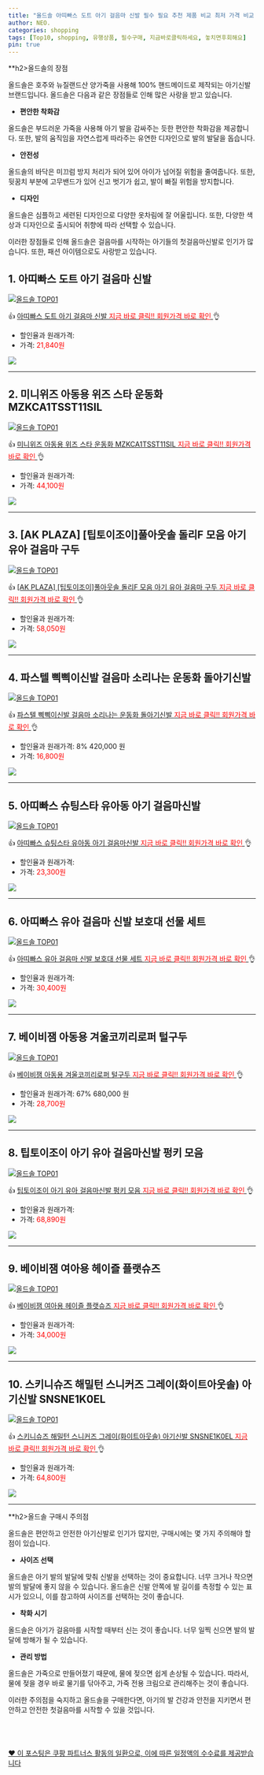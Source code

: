 ```yaml
---
title: "올드솔 아띠빠스 도트 아기 걸음마 신발 필수 필요 추천 제품 비교 최저 가격 비교 장점 구매 후기 구매평"
author: NEO.
categories: shopping
tags: [Top10, shopping, 유행상품, 필수구매, 지금바로클릭하세요, 놓치면후회해요]
pin: true
---
```

**h2>올드솔의 장점</h2>

올드솔은 호주와 뉴질랜드산 양가죽을 사용해 100% 핸드메이드로 제작되는 아기신발 브랜드입니다. 올드솔은 다음과 같은 장점들로 인해 많은 사랑을 받고 있습니다.

* **편안한 착화감**

올드솔은 부드러운 가죽을 사용해 아기 발을 감싸주는 듯한 편안한 착화감을 제공합니다. 또한, 발의 움직임을 자연스럽게 따라주는 유연한 디자인으로 발의 발달을 돕습니다.

* **안전성**

올드솔의 바닥은 미끄럼 방지 처리가 되어 있어 아이가 넘어질 위험을 줄여줍니다. 또한, 뒷꿈치 부분에 고무밴드가 있어 신고 벗기가 쉽고, 발이 빠질 위험을 방지합니다.

* **디자인**

올드솔은 심플하고 세련된 디자인으로 다양한 옷차림에 잘 어울립니다. 또한, 다양한 색상과 디자인으로 출시되어 취향에 따라 선택할 수 있습니다.

이러한 장점들로 인해 올드솔은 걸음마를 시작하는 아기들의 첫걸음마신발로 인기가 많습니다. 또한, 패션 아이템으로도 사랑받고 있습니다.

   

## 1. 아띠빠스 도트 아기 걸음마 신발

[![올드솔 TOP01](https://thumbnail6.coupangcdn.com/thumbnails/remote/490x490ex/image/vendor_inventory/cddb/2658f5adef36cfbc1f63d7084456d6a962afd9510f1e29b35c14b659e0ea.jpg)](https://link.coupang.com/re/AFFSDP?lptag=AF3617701&subid=GithubCoopas&pageKey=6446008407&traceid=V0-153&itemId=13973220112&vendorItemId=81222118693)


👍 [아띠빠스 도트 아기 걸음마 신발 <font color=red> 지금 바로 클릭!! 회원가격 바로 확인 </font> ](https://link.coupang.com/re/AFFSDP?lptag=AF3617701&subid=GithubCoopas&pageKey=6446008407&traceid=V0-153&itemId=13973220112&vendorItemId=81222118693) 👌 


- 할인율과 원래가격: 
- 가격: <span style='color:red'>21,840원</span>

[![](/discount_price.png)](https://link.coupang.com/re/AFFSDP?lptag=AF3617701&subid=GithubCoopas&pageKey=6446008407&traceid=V0-153&itemId=13973220112&vendorItemId=81222118693)

---


   

## 2. 미니위즈 아동용 위즈 스타 운동화 MZKCA1TSST11SIL

[![올드솔 TOP01](https://thumbnail9.coupangcdn.com/thumbnails/remote/490x490ex/image/rs_quotation_api/rgxzx7zg/0b8fde6b644a42d0a9378d3d8e3ee872.jpg)](https://link.coupang.com/re/AFFSDP?lptag=AF3617701&subid=GithubCoopas&pageKey=6060708512&traceid=V0-153&itemId=11143355296&vendorItemId=78421749589)


👍 [미니위즈 아동용 위즈 스타 운동화 MZKCA1TSST11SIL <font color=red> 지금 바로 클릭!! 회원가격 바로 확인 </font> ](https://link.coupang.com/re/AFFSDP?lptag=AF3617701&subid=GithubCoopas&pageKey=6060708512&traceid=V0-153&itemId=11143355296&vendorItemId=78421749589) 👌 


- 할인율과 원래가격: 
- 가격: <span style='color:red'>44,100원</span>

[![](/discount_price.png)](https://link.coupang.com/re/AFFSDP?lptag=AF3617701&subid=GithubCoopas&pageKey=6060708512&traceid=V0-153&itemId=11143355296&vendorItemId=78421749589)

---


   

## 3. [AK PLAZA] [팁토이조이]풀아웃솔 돌리F 모음 아기 유아 걸음마 구두

[![올드솔 TOP01](https://thumbnail8.coupangcdn.com/thumbnails/remote/490x490ex/image/vendor_inventory/7f89/ae2be2a3a889b7ac4c0f5c2a76ce2dab68a884b59460799093028b22e56a.jpg)](https://link.coupang.com/re/AFFSDP?lptag=AF3617701&subid=GithubCoopas&pageKey=1951734174&traceid=V0-153&itemId=3315362742&vendorItemId=73796026309)


👍 [[AK PLAZA] [팁토이조이]풀아웃솔 돌리F 모음 아기 유아 걸음마 구두 <font color=red> 지금 바로 클릭!! 회원가격 바로 확인 </font> ](https://link.coupang.com/re/AFFSDP?lptag=AF3617701&subid=GithubCoopas&pageKey=1951734174&traceid=V0-153&itemId=3315362742&vendorItemId=73796026309) 👌 


- 할인율과 원래가격: 
- 가격: <span style='color:red'>58,050원</span>

[![](/discount_price.png)](https://link.coupang.com/re/AFFSDP?lptag=AF3617701&subid=GithubCoopas&pageKey=1951734174&traceid=V0-153&itemId=3315362742&vendorItemId=73796026309)

---


   

## 4. 파스텔 삑삑이신발 걸음마 소리나는 운동화 돌아기신발

[![올드솔 TOP01](https://thumbnail9.coupangcdn.com/thumbnails/remote/490x490ex/image/vendor_inventory/c3d2/f0f2442c87309a99622b175c767d8d44cbc3c934a26bdfd69205717b3bba.jpg)](https://link.coupang.com/re/AFFSDP?lptag=AF3617701&subid=GithubCoopas&pageKey=7119449395&traceid=V0-153&itemId=17821950555&vendorItemId=84995709169)


👍 [파스텔 삑삑이신발 걸음마 소리나는 운동화 돌아기신발 <font color=red> 지금 바로 클릭!! 회원가격 바로 확인 </font> ](https://link.coupang.com/re/AFFSDP?lptag=AF3617701&subid=GithubCoopas&pageKey=7119449395&traceid=V0-153&itemId=17821950555&vendorItemId=84995709169) 👌 


- 할인율과 원래가격: 8%  420,000   원
- 가격: <span style='color:red'>16,800원</span>

[![](/discount_price.png)](https://link.coupang.com/re/AFFSDP?lptag=AF3617701&subid=GithubCoopas&pageKey=7119449395&traceid=V0-153&itemId=17821950555&vendorItemId=84995709169)

---


   

## 5. 아띠빠스 슈팅스타 유아동 아기 걸음마신발

[![올드솔 TOP01](https://thumbnail7.coupangcdn.com/thumbnails/remote/490x490ex/image/vendor_inventory/d2f3/66ee1d9b4eacaf4e70140af22ede3dedb36941fa785c37ed1f35c34c43d9.jpg)](https://link.coupang.com/re/AFFSDP?lptag=AF3617701&subid=GithubCoopas&pageKey=5884576331&traceid=V0-153&itemId=10330093228&vendorItemId=77612316805)


👍 [아띠빠스 슈팅스타 유아동 아기 걸음마신발 <font color=red> 지금 바로 클릭!! 회원가격 바로 확인 </font> ](https://link.coupang.com/re/AFFSDP?lptag=AF3617701&subid=GithubCoopas&pageKey=5884576331&traceid=V0-153&itemId=10330093228&vendorItemId=77612316805) 👌 


- 할인율과 원래가격: 
- 가격: <span style='color:red'>23,300원</span>

[![](/discount_price.png)](https://link.coupang.com/re/AFFSDP?lptag=AF3617701&subid=GithubCoopas&pageKey=5884576331&traceid=V0-153&itemId=10330093228&vendorItemId=77612316805)

---


   

## 6. 아띠빠스 유아 걸음마 신발 보호대 선물 세트

[![올드솔 TOP01](https://thumbnail6.coupangcdn.com/thumbnails/remote/490x490ex/image/vendor_inventory/8d59/1460218e216912d3a62febc4b19d15deb2bcc5dbbb28cc9a5a72f471e379.jpg)](https://link.coupang.com/re/AFFSDP?lptag=AF3617701&subid=GithubCoopas&pageKey=6569761156&traceid=V0-153&itemId=14743401877&vendorItemId=82155265402)


👍 [아띠빠스 유아 걸음마 신발 보호대 선물 세트 <font color=red> 지금 바로 클릭!! 회원가격 바로 확인 </font> ](https://link.coupang.com/re/AFFSDP?lptag=AF3617701&subid=GithubCoopas&pageKey=6569761156&traceid=V0-153&itemId=14743401877&vendorItemId=82155265402) 👌 


- 할인율과 원래가격: 
- 가격: <span style='color:red'>30,400원</span>

[![](/discount_price.png)](https://link.coupang.com/re/AFFSDP?lptag=AF3617701&subid=GithubCoopas&pageKey=6569761156&traceid=V0-153&itemId=14743401877&vendorItemId=82155265402)

---


   

## 7. 베이비잼 아동용 겨울코끼리로퍼 털구두

[![올드솔 TOP01](https://thumbnail9.coupangcdn.com/thumbnails/remote/490x490ex/image/retail/images/8915846701634467-eccb38e9-1a81-465d-ae4d-b637f80c7e8e.jpg)](https://link.coupang.com/re/AFFSDP?lptag=AF3617701&subid=GithubCoopas&pageKey=6181473726&traceid=V0-153&itemId=12139728308&vendorItemId=79411324251)


👍 [베이비잼 아동용 겨울코끼리로퍼 털구두 <font color=red> 지금 바로 클릭!! 회원가격 바로 확인 </font> ](https://link.coupang.com/re/AFFSDP?lptag=AF3617701&subid=GithubCoopas&pageKey=6181473726&traceid=V0-153&itemId=12139728308&vendorItemId=79411324251) 👌 


- 할인율과 원래가격: 67%  680,000   원
- 가격: <span style='color:red'>28,700원</span>

[![](/discount_price.png)](https://link.coupang.com/re/AFFSDP?lptag=AF3617701&subid=GithubCoopas&pageKey=6181473726&traceid=V0-153&itemId=12139728308&vendorItemId=79411324251)

---


   

## 8. 팁토이조이 아기 유아 걸음마신발 펑키 모음

[![올드솔 TOP01](https://thumbnail6.coupangcdn.com/thumbnails/remote/490x490ex/image/vendor_inventory/12e0/ec23e16c6323eadb25bdb083d1fb4da6add40d0adae6b60c8e30c2757277.jpg)](https://link.coupang.com/re/AFFSDP?lptag=AF3617701&subid=GithubCoopas&pageKey=7149608764&traceid=V0-153&itemId=17972095997&vendorItemId=85671455264)


👍 [팁토이조이 아기 유아 걸음마신발 펑키 모음 <font color=red> 지금 바로 클릭!! 회원가격 바로 확인 </font> ](https://link.coupang.com/re/AFFSDP?lptag=AF3617701&subid=GithubCoopas&pageKey=7149608764&traceid=V0-153&itemId=17972095997&vendorItemId=85671455264) 👌 


- 할인율과 원래가격: 
- 가격: <span style='color:red'>68,890원</span>

[![](/discount_price.png)](https://link.coupang.com/re/AFFSDP?lptag=AF3617701&subid=GithubCoopas&pageKey=7149608764&traceid=V0-153&itemId=17972095997&vendorItemId=85671455264)

---


   

## 9. 베이비잼 여아용 헤이즐 플랫슈즈

[![올드솔 TOP01](https://thumbnail9.coupangcdn.com/thumbnails/remote/490x490ex/image/retail/images/3947553331271116-027f0156-db6e-41b0-95e2-930e7122472f.jpg)](https://link.coupang.com/re/AFFSDP?lptag=AF3617701&subid=GithubCoopas&pageKey=6733969105&traceid=V0-153&itemId=15699057109&vendorItemId=82913640645)


👍 [베이비잼 여아용 헤이즐 플랫슈즈 <font color=red> 지금 바로 클릭!! 회원가격 바로 확인 </font> ](https://link.coupang.com/re/AFFSDP?lptag=AF3617701&subid=GithubCoopas&pageKey=6733969105&traceid=V0-153&itemId=15699057109&vendorItemId=82913640645) 👌 


- 할인율과 원래가격: 
- 가격: <span style='color:red'>34,000원</span>

[![](/discount_price.png)](https://link.coupang.com/re/AFFSDP?lptag=AF3617701&subid=GithubCoopas&pageKey=6733969105&traceid=V0-153&itemId=15699057109&vendorItemId=82913640645)

---


   

## 10. 스키니슈즈 해밀턴 스니커즈 그레이(화이트아웃솔) 아기신발 SNSNE1K0EL

[![올드솔 TOP01](https://thumbnail10.coupangcdn.com/thumbnails/remote/490x490ex/image/vendor_inventory/052f/e7f054024d3ce415d704c5e8937cfcd6b7acab696ca571f37e4e68884156.jpg)](https://link.coupang.com/re/AFFSDP?lptag=AF3617701&subid=GithubCoopas&pageKey=7215069229&traceid=V0-153&itemId=18269158959&vendorItemId=85415434644)


👍 [스키니슈즈 해밀턴 스니커즈 그레이(화이트아웃솔) 아기신발 SNSNE1K0EL <font color=red> 지금 바로 클릭!! 회원가격 바로 확인 </font> ](https://link.coupang.com/re/AFFSDP?lptag=AF3617701&subid=GithubCoopas&pageKey=7215069229&traceid=V0-153&itemId=18269158959&vendorItemId=85415434644) 👌 


- 할인율과 원래가격: 
- 가격: <span style='color:red'>64,800원</span>

[![](/discount_price.png)](https://link.coupang.com/re/AFFSDP?lptag=AF3617701&subid=GithubCoopas&pageKey=7215069229&traceid=V0-153&itemId=18269158959&vendorItemId=85415434644)

---
**h2>올드솔 구매시 주의점</h2>

올드솔은 편안하고 안전한 아기신발로 인기가 많지만, 구매시에는 몇 가지 주의해야 할 점이 있습니다.

* **사이즈 선택**

올드솔은 아기 발의 발달에 맞춰 신발을 선택하는 것이 중요합니다. 너무 크거나 작으면 발의 발달에 좋지 않을 수 있습니다. 올드솔은 신발 안쪽에 발 길이를 측정할 수 있는 표시가 있으니, 이를 참고하여 사이즈를 선택하는 것이 좋습니다.

* **착화 시기**

올드솔은 아기가 걸음마를 시작할 때부터 신는 것이 좋습니다. 너무 일찍 신으면 발의 발달에 방해가 될 수 있습니다.

* **관리 방법**

올드솔은 가죽으로 만들어졌기 때문에, 물에 젖으면 쉽게 손상될 수 있습니다. 따라서, 물에 젖을 경우 바로 물기를 닦아주고, 가죽 전용 크림으로 관리해주는 것이 좋습니다.

이러한 주의점을 숙지하고 올드솔을 구매한다면, 아기의 발 건강과 안전을 지키면서 편안하고 안전한 첫걸음마를 시작할 수 있을 것입니다.<br><br><br><br><br> [ ❤  이 포스팅은 쿠팡 파트너스 활동의 일환으로, 이에 따른 일정액의 수수료를 제공받습니다](https://link.coupang.com/a/bcEFyh)